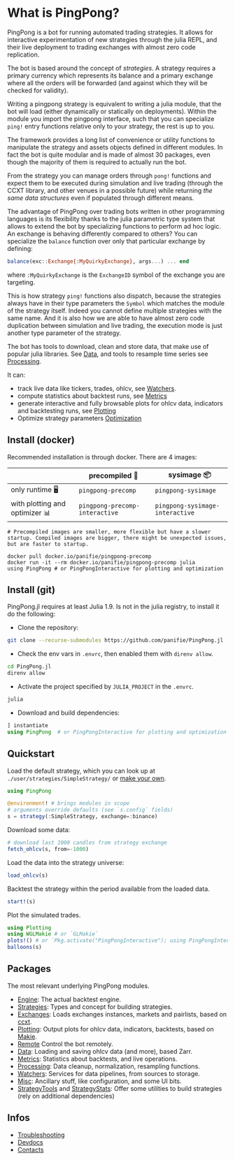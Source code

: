 # What is PingPong?

PingPong is a bot for running automated trading strategies. It allows for interactive experimentation of new strategies through the julia REPL, and their live deployment to trading exchanges with almost zero code replication.

The bot is based around the concept of _strategies_. A strategy requires a primary currency which represents its balance and a primary exchange where all the orders will be forwarded (and against which they will be checked for validity).

Writing a pingpong strategy is equivalent to writing a julia module, that the bot will load (either dynamically or statically on deployments). Within the module you import the pingpong interface, such that you can specialize `ping!` entry functions relative only to your strategy, the rest is up to you.

The framework provides a long list of convenience or utility functions to manipulate the strategy and assets objects defined in different modules. In fact the bot is quite modular and is made of almost 30 packages, even though the majority of them is required to actually run the bot.

From the strategy you can manage orders through `pong!` functions and expect them to be executed during simulation and live trading (through the CCXT library, and other venues in a possible future) while returning _the same data structures_ even if populated through different means.

The advantage of PingPong over trading bots written in other programming languages is its flexibility thanks to the julia parametric type system that allows to extend the bot by specializing functions to perform ad hoc logic. An exchange is behaving differently compared to others? You can specialize the `balance` function over only that particular exchange by defining:

``` julia
balance(exc::Exchange{:MyQuirkyExchange}, args...) ... end
```

where `:MyQuirkyExchange` is the `ExchangeID` symbol of the exchange you are targeting. 

This is how strategy `ping!` functions also dispatch, because the strategies always have in their type parameters the `Symbol` which matches the module of the strategy itself. Indeed you cannot define multiple strategies with the same name.
And it is also how we are able to have almost zero code duplication between simulation and live trading, the execution mode is just another type parameter of the strategy.

The bot has tools to download, clean and store data, that make use of popular julia libraries. See [Data](data.md), and tools to resample time series see [Processing](./API/processing.md).

It can:
- track live data like tickers, trades, ohlcv, see [Watchers](watchers/watchers.md).
- compute statistics about backtest runs, see [Metrics](metrics.md)
- generate interactive and fully browsable plots for ohlcv data, indicators and backtesting runs, see [Plotting](plotting.md)
- Optimize strategy parameters [Optimization](optimization.md)

## Install (docker)
Recommended installation is through docker. There are 4 images:

|                                | precompiled 🧰               | sysimage 📦 |
|--------------------------------|------------------------------|---|
| only runtime 🖥‍                 | `pingpong-precomp`             | `pingpong-sysimage`   |
| with plotting and optimizer 📊 | `pingpong-precomp-interactive` | `pingpong-sysimage-interactive` |

```@setup
# Precompiled images are smaller, more flexible but have a slower startup. Compiled images are bigger, there might be unexpected issues, but are faster to startup.
```



```shell
docker pull docker.io/panifie/pingpong-precomp
docker run -it --rm docker.io/panifie/pingpong-precomp julia
using PingPong # or PingPongInteractive for plotting and optimization
```

## Install (git)

PingPong.jl requires at least Julia 1.9. Is not in the julia registry, to install it do the following:

- Clone the repository:
```bash
git clone --recurse-submodules https://github.com/panifie/PingPong.jl
```
- Check the env vars in `.envrc`, then enabled them with `direnv allow`.
```bash
cd PingPong.jl
direnv allow
```
- Activate the project specified by `JULIA_PROJECT` in the `.envrc`.
```bash
julia 
```
- Download and build dependencies:
```julia
] instantiate
using PingPong  # or PingPongInteractive for plotting and optimization
```

## Quickstart

Load the default strategy, which you can look up at `./user/strategies/SimpleStrategy/` or [make your own](./strategy.md#Setup-a-new-strategy).

```julia
using PingPong

@environment! # brings modules in scope
# arguments override defaults (see `s.config` fields)
s = strategy(:SimpleStrategy, exchange=:binance) 
```

Download some data:

```julia
# download last 1000 candles from strategy exchange
fetch_ohlcv(s, from=-1000) 
```

Load the data into the strategy universe:

```julia
load_ohlcv(s)
```

Backtest the strategy within the period available from the loaded data.

```julia
start!(s)
```

Plot the simulated trades.

```julia
using Plotting
using WGLMakie # or `GLMakie`
plots!() # or `Pkg.activate("PingPongInteractive"); using PingPongInteractive`
balloons(s)
```

## Packages
The most relevant underlying PingPong modules.

- [Engine](./engine/engine.md): The actual backtest engine.
- [Strategies](./strategy.md): Types and concept for building strategies.
- [Exchanges](./exchanges.md): Loads exchanges instances, markets and pairlists, based on [ccxt](https://docs.ccxt.com/en/latest/manual.html).
- [Plotting](./plotting.md): Output plots for ohlcv data, indicators, backtests, based on [Makie](https://github.com/MakieOrg/Makie.jl).
- [Remote](./remote.md) Control the bot remotely.
- [Data](./data.md): Loading and saving ohlcv data (and more), based Zarr.
- [Metrics](./metrics.md): Statistics about backtests, and live operations.
- [Processing](./API/processing.md): Data cleanup, normalization, resampling functions.
- [Watchers](./watchers/watchers.md): Services for data pipelines, from sources to storage.
- [Misc](./API/misc.md): Ancillary stuff, like configuration, and some UI bits.
- [StrategyTools](./API/strategytools.md) and [StrategyStats](./API/strategystats.md): Offer some utilities to build strategies (rely on additional dependencies)

## Infos

- [Troubleshooting](./troubleshooting.md)
- [Devdocs](./devdocs.md)
- [Contacts](./contacts.md)
  
